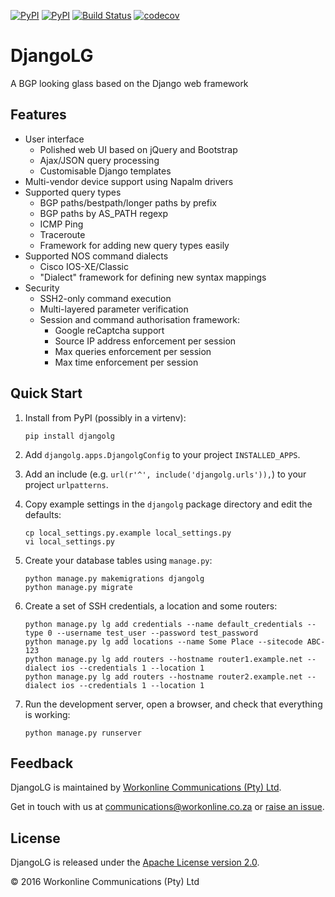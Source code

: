 [![PyPI](https://img.shields.io/pypi/v/djangolg.svg)](https://pypi.python.org/pypi/djangolg)
[![PyPI](https://img.shields.io/pypi/dm/djangolg.svg)](https://pypi.python.org/pypi/djangolg)
[![Build Status](https://travis-ci.org/wolcomm/djangolg.svg?branch=master)](https://travis-ci.org/wolcomm/djangolg)
[![codecov](https://codecov.io/gh/wolcomm/djangolg/branch/master/graph/badge.svg)](https://codecov.io/gh/wolcomm/djangolg)

# DjangoLG
A BGP looking glass based on the Django web framework

## Features
* User interface
    * Polished web UI based on jQuery and Bootstrap
    * Ajax/JSON query processing
    * Customisable Django templates
* Multi-vendor device support using Napalm drivers
* Supported query types
    * BGP paths/bestpath/longer paths by prefix
    * BGP paths by AS_PATH regexp
    * ICMP Ping
    * Traceroute
    * Framework for adding new query types easily
* Supported NOS command dialects
    * Cisco IOS-XE/Classic
    * "Dialect" framework for defining new syntax mappings
* Security
    * SSH2-only command execution
    * Multi-layered parameter verification
    * Session and command authorisation framework:
        * Google reCaptcha support
        * Source IP address enforcement per session
        * Max queries enforcement per session
        * Max time enforcement per session

## Quick Start
1. Install from PyPI (possibly in a virtenv):
   ```
   pip install djangolg
   ```

2. Add `djangolg.apps.DjangolgConfig` to your project `INSTALLED_APPS`.
3. Add an include (e.g. `url(r'^', include('djangolg.urls')),`) to your project `urlpatterns`.
4. Copy example settings in the `djangolg` package directory and edit the defaults:
   ```
   cp local_settings.py.example local_settings.py
   vi local_settings.py
   ```

5. Create your database tables using `manage.py`:
   ```
   python manage.py makemigrations djangolg
   python manage.py migrate
   ```

6. Create a set of SSH credentials, a location and some routers:
   ```
   python manage.py lg add credentials --name default_credentials --type 0 --username test_user --password test_password
   python manage.py lg add locations --name Some Place --sitecode ABC-123
   python manage.py lg add routers --hostname router1.example.net --dialect ios --credentials 1 --location 1
   python manage.py lg add routers --hostname router2.example.net --dialect ios --credentials 1 --location 1
   ```

7. Run the development server, open a browser, and check that everything is working:
   ```
   python manage.py runserver
   ```


## Feedback
DjangoLG is maintained by [Workonline Communications (Pty) Ltd](https://github.com/wolcomm).

Get in touch with us at communications@workonline.co.za or [raise an issue](https://github.com/wolcomm/djangolg/issues/new).

## License
DjangoLG is released under the [Apache License version 2.0](http://www.apache.org/licenses/).

&copy; 2016 Workonline Communications (Pty) Ltd
